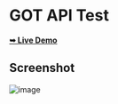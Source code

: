 # GOT API Test 

<a href="https://pilag6.github.io/game-of-throne-api/"><strong>➥ Live Demo</strong></a>

## Screenshot

![image](https://github.com/Pilag6/game-of-throne-api/assets/79191808/fb161fce-896c-45c6-aa4b-db5225e6e33d)
